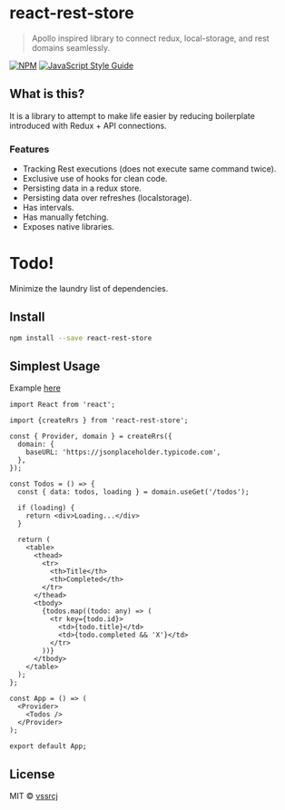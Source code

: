 # react-rest-store

> Apollo inspired library to connect redux, local-storage, and rest domains seamlessly.

[![NPM](https://img.shields.io/npm/v/react-rest-store.svg)](https://www.npmjs.com/package/react-rest-store) [![JavaScript Style Guide](https://img.shields.io/badge/code_style-standard-brightgreen.svg)](https://standardjs.com)

## What is this?

It is a library to attempt to make life easier by reducing boilerplate introduced with Redux + API connections.

### Features
* Tracking Rest executions (does not execute same command twice).
* Exclusive use of hooks for clean code.
* Persisting data in a redux store.
* Persisting data over refreshes (localstorage).
* Has intervals.
* Has manually fetching.
* Exposes native libraries.

# Todo!

Minimize the laundry list of dependencies.

## Install

```bash
npm install --save react-rest-store
```

## Simplest Usage

Example [here](https://bluebirddev.github.io/react-rest-store)

```tsx
import React from 'react';

import {createRrs } from 'react-rest-store';

const { Provider, domain } = createRrs({
  domain: {
    baseURL: 'https://jsonplaceholder.typicode.com',
  },
});

const Todos = () => {
  const { data: todos, loading } = domain.useGet('/todos');

  if (loading) {
    return <div>Loading...</div>
  }

  return (
    <table>
      <thead>
        <tr>
          <th>Title</th>
          <th>Completed</th>
        </tr>
      </thead>
      <tbody>
        {todos.map((todo: any) => (
          <tr key={todo.id}>
            <td>{todo.title}</td>
            <td>{todo.completed && 'X'}</td>
          </tr>
        ))}
      </tbody>
    </table>
  );
};

const App = () => (
  <Provider>
    <Todos />
  </Provider>
);

export default App;
```

## License

MIT © [vssrcj](https://github.com/vssrcj)
